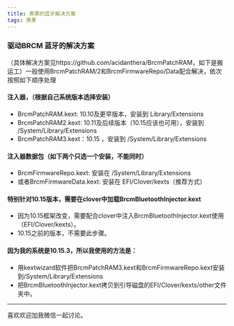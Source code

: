```yaml
---
title: 黑果的蓝牙解决方案
tags: 黑果
---
```


### 驱动BRCM 蓝牙的解决方案

（具体解决方案见https://github.com/acidanthera/BrcmPatchRAM，如下是搬运工）一般使用BrcmPatchRAM/2和BrcmFirmwareRepo/Data配合解决，依次按照如下顺序处理

#### 注入器，（根据自己系统版本选择安装）

- BrcmPatchRAM.kext: 10.10及更早版本，安装到 Library/Extensions
- BrcmPatchRAM2.kext: 10.11及后续版本（10.15应该也可用），安装到 /System/Library/Extensions
- BrcmPatchRAM3.kext：10.15 ，安装到 /System/Library/Extensions

#### 注入器数据包（如下两个只选一个安装，不能同时）

- BrcmFirmwareRepo.kext: 安装在 /System/Library/Extensions
- 或者BrcmFirmwareData.kext: 安装在 EFI/Clover/kexts（推荐方式）

#### 特别针对10.15版本，需要在clover中加载BrcmBluetoothInjector.kext

- 因为10.15框架改变，需要配合clover中注入BrcmBluetoothInjector.kext使用（EFI/Clover/kexts）。
- 10.15之前的版本，不需要此步骤。


#### 因为我的系统是10.15.3，所以我使用的方法是：
- 用kextwizard软件把BrcmPatchRAM3.kext和BrcmFirmwareRepo.kext安装到/System/Library/Extensions
- 把BrcmBluetoothInjector.kext拷贝到引导磁盘的EFI/Clover/kexts/other文件夹中。


<!--more-->

---

喜欢欢迎加我微信一起讨论。
